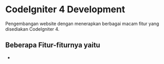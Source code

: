 # CodeIgniter 4 Development

Pengembangan website dengan menerapkan berbagai macam fitur yang disediakan CodeIgniter 4.

## Beberapa Fitur-fiturnya yaitu

- 
